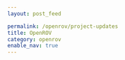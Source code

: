 ```yaml
---
layout: post_feed

permalink: /openrov/project-updates
title: OpenROV
category: openrov
enable_nav: true
---
```

